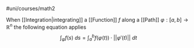 #uni/courses/math2 

When [[Integration|integrating]] a [[Function]] $f$ along a [[Path]] $\varphi : [a,b] \to \mathbb{R}^{n}$ the following equation applies
$$
\int_{\varphi} f(s) \ ds = \int_{a}^{b} f \big( \varphi(t) \big) \cdot ||\varphi'(t)|| \ dt
$$